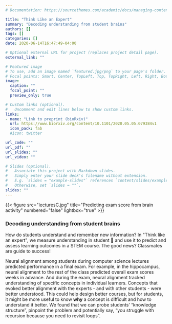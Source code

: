 ```yaml
---
# Documentation: https://sourcethemes.com/academic/docs/managing-content/

title: "Think Like an Expert"
summary: "Decoding understanding from student brains"
authors: []
tags: []
categories: []
date: 2020-06-14T16:47:49-04:00

# Optional external URL for project (replaces project detail page).
external_link: ""

# Featured image
# To use, add an image named `featured.jpg/png` to your page's folder.
# Focal points: Smart, Center, TopLeft, Top, TopRight, Left, Right, BottomLeft, Bottom, BottomRight.
image:
  caption: ""
  focal_point: ""
  preview_only: true

# Custom links (optional).
#   Uncomment and edit lines below to show custom links.
links:
- name: "Link to preprint (bioRxiv)"
  url: https://www.biorxiv.org/content/10.1101/2020.05.05.079384v1
  icon_pack: fab
  #icon: twitter

url_code: ""
url_pdf: ""
url_slides: ""
url_video: ""

# Slides (optional).
#   Associate this project with Markdown slides.
#   Simply enter your slide deck's filename without extension.
#   E.g. `slides = "example-slides"` references `content/slides/example-slides.md`.
#   Otherwise, set `slides = ""`.
slides: ""
---
```

{{< figure src="lecturesC.jpg" title="Predicting exam score from brain activity" numbered="false" lightbox="true" >}} 

### Decoding understanding from student brains ###


How do students understand and remember new information?
In "Think like an expert", we measure understanding in student 🧠 and use it to predict and assess learning outcomes in a STEM course. The good news? Classmates are guide to success! 

Neural alignment among students during computer science lectures predicted performance in a final exam. For example, in the hippocampus, neural alignment to the rest of the class predicted overall exam scores weeks in advance. And during the exam, neural alignment tracked understanding of specific concepts in individual learners. Concepts that evoked better alignment with the experts - and with other students - were better understood. This could help design better courses, but for students, it might be more useful to know **why** a concept is difficult and how to understand it better. We found that we can probe students’ “knowledge structure”, pinpoint the problem and potentially say, “you struggle with recursion because you need to revisit loops”.
